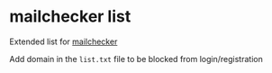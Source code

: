 # mailchecker list

Extended list for [mailchecker](https://github.com/FGRibreau/mailchecker)

Add domain in the `list.txt` file to be blocked from login/registration
